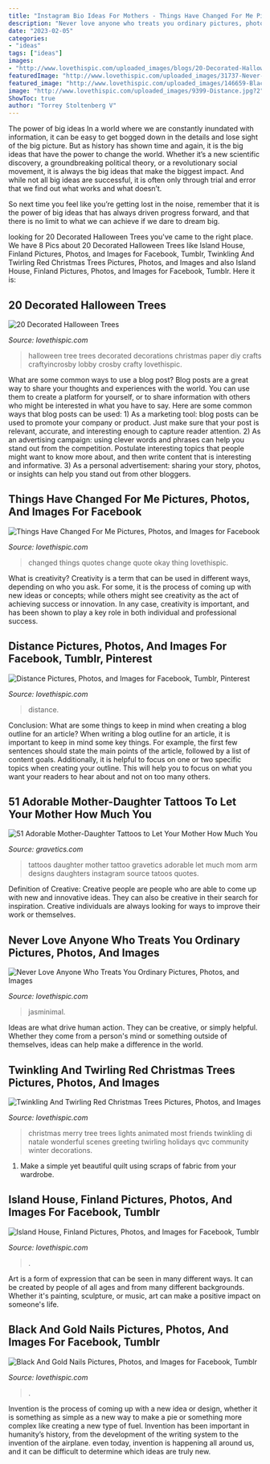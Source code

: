 ```yaml
---
title: "Instagram Bio Ideas For Mothers - Things Have Changed For Me Pictures, Photos, And Images For Facebook"
description: "Never love anyone who treats you ordinary pictures, photos, and images"
date: "2023-02-05"
categories:
- "ideas"
tags: ["ideas"]
images:
- "http://www.lovethispic.com/uploaded_images/blogs/20-Decorated-Halloween-Trees-11920-1.jpg"
featuredImage: "http://www.lovethispic.com/uploaded_images/31737-Never-Love-Anyone-Who-Treats-You-Ordinary.png?1"
featured_image: "http://www.lovethispic.com/uploaded_images/146659-Black-And-Gold-Nails.jpg?1"
image: "http://www.lovethispic.com/uploaded_images/9399-Distance.jpg?2"
ShowToc: true
author: "Torrey Stoltenberg V"
---
```



The power of big ideas
In a world where we are constantly inundated with information, it can be easy to get bogged down in the details and lose sight of the big picture. But as history has shown time and again, it is the big ideas that have the power to change the world.
Whether it’s a new scientific discovery, a groundbreaking political theory, or a revolutionary social movement, it is always the big ideas that make the biggest impact. And while not all big ideas are successful, it is often only through trial and error that we find out what works and what doesn’t.

So next time you feel like you’re getting lost in the noise, remember that it is the power of big ideas that has always driven progress forward, and that there is no limit to what we can achieve if we dare to dream big.

	

		
looking for 20 Decorated Halloween Trees you've came to the right place. We have 8 Pics about 20 Decorated Halloween Trees like Island House, Finland Pictures, Photos, and Images for Facebook, Tumblr, Twinkling And Twirling Red Christmas Trees Pictures, Photos, and Images and also Island House, Finland Pictures, Photos, and Images for Facebook, Tumblr. Here it is:
		
    
## 20 Decorated Halloween Trees

<img loading=lazy src="http://www.lovethispic.com/uploaded_images/blogs/20-Decorated-Halloween-Trees-11920-1.jpg" onerror="this.onerror=null;this.src='https://tse4.mm.bing.net/th?id=OIP.C08-0dBxRNxrPdIh4appcQHaKc&amp;pid=15.1';" alt="20 Decorated Halloween Trees">

_Source: lovethispic.com_

>halloween tree trees decorated decorations christmas paper diy crafts craftyincrosby lobby crosby crafty lovethispic. 

	

What are some common ways to use a blog post?
Blog posts are a great way to share your thoughts and experiences with the world. You can use them to create a platform for yourself, or to share information with others who might be interested in what you have to say. Here are some common ways that blog posts can be used: 1) As a marketing tool: blog posts can be used to promote your company or product. Just make sure that your post is relevant, accurate, and interesting enough to capture reader attention. 2) As an advertising campaign: using clever words and phrases can help you stand out from the competition. Postulate interesting topics that people might want to know more about, and then write content that is interesting and informative. 3) As a personal advertisement: sharing your story, photos, or insights can help you stand out from other bloggers.

    
## Things Have Changed For Me Pictures, Photos, And Images For Facebook

<img loading=lazy src="http://www.lovethispic.com/uploaded_images/13313-Things-Have-Changed-For-Me.jpg?2" onerror="this.onerror=null;this.src='https://tse1.mm.bing.net/th?id=OIP.j9WtKSg8OSldS8XdhYb4_wHaLH&amp;pid=15.1';" alt="Things Have Changed For Me Pictures, Photos, and Images for Facebook">

_Source: lovethispic.com_

>changed things quotes change quote okay thing lovethispic. 

	

What is creativity?
Creativity is a term that can be used in different ways, depending on who you ask. For some, it is the process of coming up with new ideas or concepts; while others might see creativity as the act of achieving success or innovation. In any case, creativity is important, and has been shown to play a key role in both individual and professional success.

    
## Distance Pictures, Photos, And Images For Facebook, Tumblr, Pinterest

<img loading=lazy src="http://www.lovethispic.com/uploaded_images/9399-Distance.jpg?2" onerror="this.onerror=null;this.src='https://tse1.mm.bing.net/th?id=OIP.Kv7nc_iGr_hfarFnZQz05QHaKq&amp;pid=15.1';" alt="Distance Pictures, Photos, and Images for Facebook, Tumblr, Pinterest">

_Source: lovethispic.com_

>distance. 

	

Conclusion: What are some things to keep in mind when creating a blog outline for an article?
When writing a blog outline for an article, it is important to keep in mind some key things. For example, the first few sentences should state the main points of the article, followed by a list of content goals. Additionally, it is helpful to focus on one or two specific topics when creating your outline. This will help you to focus on what you want your readers to hear about and not on too many others.

    
## 51 Adorable Mother-Daughter Tattoos To Let Your Mother How Much You

<img loading=lazy src="https://www.gravetics.com/wp-content/uploads/2017/07/Writing-Arm-Tattoo-With-Flowers-On-Arm.jpg" onerror="this.onerror=null;this.src='https://tse4.mm.bing.net/th?id=OIP.YqjoEHKKvWYwGxwpHtMwIgHaHa&amp;pid=15.1';" alt="51 Adorable Mother-Daughter Tattoos to Let Your Mother How Much You">

_Source: gravetics.com_

>tattoos daughter mother tattoo gravetics adorable let much mom arm designs daughters instagram source tatoos quotes. 

	

Definition of Creative:
Creative people are people who are able to come up with new and innovative ideas. They can also be creative in their search for inspiration. Creative individuals are always looking for ways to improve their work or themselves.

    
## Never Love Anyone Who Treats You Ordinary Pictures, Photos, And Images

<img loading=lazy src="http://www.lovethispic.com/uploaded_images/31737-Never-Love-Anyone-Who-Treats-You-Ordinary.png?1" onerror="this.onerror=null;this.src='https://tse2.mm.bing.net/th?id=OIP.L7OEDDl5XLh9HLtKR_cGuwHaLC&amp;pid=15.1';" alt="Never Love Anyone Who Treats You Ordinary Pictures, Photos, and Images">

_Source: lovethispic.com_

>jasminimal. 

	

Ideas are what drive human action. They can be creative, or simply helpful. Whether they come from a person's mind or something outside of themselves, ideas can help make a difference in the world.

    
## Twinkling And Twirling Red Christmas Trees Pictures, Photos, And Images

<img loading=lazy src="http://www.lovethispic.com/uploaded_images/321302-Twinkling-And-Twirling-Red-Christmas-Trees.gif" onerror="this.onerror=null;this.src='https://tse4.mm.bing.net/th?id=OIP.ctG2yKgV2m2Il_PZnBWNuAAAAA&amp;pid=15.1';" alt="Twinkling And Twirling Red Christmas Trees Pictures, Photos, and Images">

_Source: lovethispic.com_

>christmas merry tree trees lights animated most friends twinkling di natale wonderful scenes greeting twirling holidays qvc community winter decorations. 

	

1. Make a simple yet beautiful quilt using scraps of fabric from your wardrobe.

    
## Island House, Finland Pictures, Photos, And Images For Facebook, Tumblr

<img loading=lazy src="http://www.lovethispic.com/uploaded_images/92356-Island-House-Finland.jpg" onerror="this.onerror=null;this.src='https://tse4.mm.bing.net/th?id=OIP.IRskCPIKMj5rGoCPAz1JJwHaK-&amp;pid=15.1';" alt="Island House, Finland Pictures, Photos, and Images for Facebook, Tumblr">

_Source: lovethispic.com_

>. 

	

Art is a form of expression that can be seen in many different ways. It can be created by people of all ages and from many different backgrounds. Whether it's painting, sculpture, or music, art can make a positive impact on someone's life.

    
## Black And Gold Nails Pictures, Photos, And Images For Facebook, Tumblr

<img loading=lazy src="http://www.lovethispic.com/uploaded_images/146659-Black-And-Gold-Nails.jpg?1" onerror="this.onerror=null;this.src='https://tse1.mm.bing.net/th?id=OIP.odYADjKFTZt2llxIAEDRMgHaLI&amp;pid=15.1';" alt="Black And Gold Nails Pictures, Photos, and Images for Facebook, Tumblr">

_Source: lovethispic.com_

>. 

	

Invention is the process of coming up with a new idea or design, whether it is something as simple as a new way to make a pie or something more complex like creating a new type of fuel. Invention has been important in humanity’s history, from the development of the writing system to the invention of the airplane. even today, invention is happening all around us, and it can be difficult to determine which ideas are truly new.

